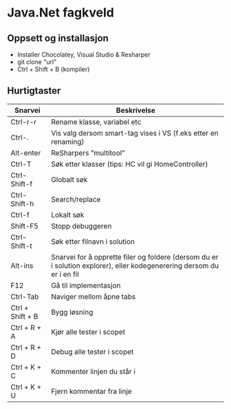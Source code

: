 # Java.Net fagkveld

## Oppsett og installasjon

* Installer Chocolatey, Visual Studio & Resharper
* git clone "url"
* Ctrl + Shift + B (kompiler)

## Hurtigtaster
 
Snarvei | Beskrivelse 
---------|--------------------
Ctrl-r-r | Rename klasse, variabel etc 
Ctrl-. | Vis valg dersom smart-tag vises i VS (f.eks etter en renaming) 
Alt-enter | ReSharpers "multitool" 
Ctrl-T | Søk etter klasser (tips: HC vil gi HomeController) 
Ctrl-Shift-f | Globalt søk 
Ctrl-Shift-h | Search/replace 
Ctrl-f | Lokalt søk 
Shift-F5 | Stopp debuggeren 
Ctrl-Shift-t | Søk etter filnavn i solution 
Alt-ins | Snarvei for å opprette filer og foldere (dersom du er i solution explorer), eller kodegenerering dersom du er i en fil 
F12 | Gå til implementasjon 
Ctrl-Tab | Naviger mellom åpne tabs 
Ctrl + Shift + B | Bygg løsning
Ctrl + R + A   | Kjør alle tester i scopet 
Ctrl + R + D   | Debug alle tester i scopet 
Ctrl + K + C   | Kommenter linjen du står i 
Ctrl + K + U   | Fjern kommentar fra linje 
